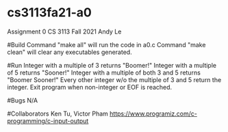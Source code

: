 # cs3113fa21-a0
Assignment 0 CS 3113 Fall 2021
Andy Le

#Build
Command "make all" will run the code in a0.c
Command "make clean" will clear any executables generated.

#Run
Integer with a multiple of 3 returns "Boomer!"
Integer with a multiple of 5 returns "Sooner!"
Integer with a multiple of both 3 and 5 returns "Boomer Sooner!"
Every other integer w/o the multiple of 3 and 5 return the integer.
Exit program when non-integer or EOF is reached.

#Bugs
N/A

#Collaborators
Ken Tu, Victor Pham
https://www.programiz.com/c-programming/c-input-output